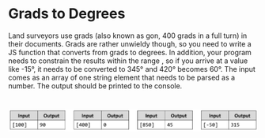 # Grads to Degrees
Land surveyors use grads (also known as gon, 400 grads in a full turn) in their documents.
Grads are rather unwieldy though, so you need to write a JS function that converts from grads to degrees. 
In addition, your program needs to constrain the results within the range , so if you arrive at a value like -15°, it needs to be converted to 345° and 420° becomes 60°.
The input comes as an array of one string element that needs to be parsed as a number.
The output should be printed to the console.

# ![Examples](example.png)